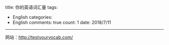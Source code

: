 
title: 你的英语词汇量
tags: 
  - English
categories: 
  - English
comments: true
count: 1
date: 2018/7/11
---
  网站：http://testyourvocab.com/